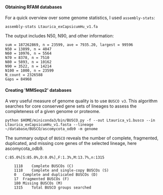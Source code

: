 #### Obtaining RFAM databases 
For a quick overview over some genome statistics, I used `assembly-stats`:
```ShellSession
assembly-stats Ltaurica_exCapsicumHu_v1.fa
```
The output includes N50, N90, and other information: 
```
sum = 187262869, n = 23599, ave = 7935.20, largest = 99596
N50 = 13899, n = 4047
N60 = 10976, n = 5564
N70 = 8378, n = 7510
N80 = 5893, n = 10162
N90 = 3522, n = 14214
N100 = 1000, n = 23599
N_count = 2326588
Gaps = 84968
```

#### Creating 'MMSeqs2' databases
A very useful measure of genome quality is to use `BUSCO v3`. This algorithm searches for core conserved gene sets of lineages to assess the completeness of a given genome or proteome.  

```ShellSession
python $HOME/miniconda3/bin/BUSCO.py -f --out Ltaurica_v1.busco --in Ltaurica_exCapsicumHu_v1.fasta --lineage ~/database/BUSCO/ascomycota_odb9 -m genome
```

The summary output of `BUSCO` reveals the number of complete, fragmented, duplicated, and missing core genes of the selected lineage, here ascomycota_odb9.
```
C:85.0%[S:85.0%,D:0.0%],F:1.3%,M:13.7%,n:1315

	1118	Complete BUSCOs (C)
	1118	Complete and single-copy BUSCOs (S)
	0	Complete and duplicated BUSCOs (D)
	17	Fragmented BUSCOs (F)
	180	Missing BUSCOs (M)
	1315	Total BUSCO groups searched
```
